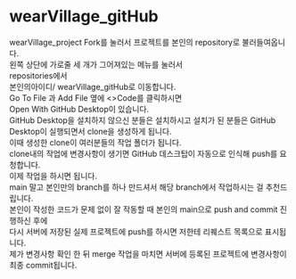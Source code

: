 # wearVillage_gitHub
wearVillage_project
Fork를 눌러서 프로젝트를 본인의 repository로 불러들여옵니다.<br/>
왼쪽 상단에 가로줄 세 개가 그어져있는 메뉴를 눌러서<br/>
repositories에서<br/>
본인의아이디/ wearVillage_gitHub로 이동합니다.<br/>
Go To File 과 Add File 옆에 <>Code를 클릭하시면<br/>
Open With GitHub Desktop이 있습니다.<br/>
GitHub Desktop을 설치하지 않으신 분들은 설치하시고 설치가 된 분들은 GitHub Desktop이 실행되면서 clone을 생성하게 됩니다.<br/>
이때 생성한 clone이 여러분들의 작업 폴더가 됩니다.<br/>
clone내의 작업에 변경사항이 생기면 GitHub 데스크탑이 자동으로 인식해 push를 요청합니다.<br/>
이제 작업을 하시면 됩니다.<br/>
main 말고 본인만의 branch를 하나 만드셔서 해당 branch에서 작업하시는 걸 추천드립니다.<br/>
본인이 작성한 코드가 문제 없이 잘 작동할 때 본인의 main으로 push and commit 진행하신 후에<br/>
다시 서버에 저장된 실제 프로젝트에 push를 하시면 저한테 리퀘스트 목록으로 표시됩니다.<br/>
제가 변경사항 확인 한 뒤 merge 작업을 마치면 서버에 등록된 프로젝트에 변경사항이 최종 commit됩니다.<br/>

